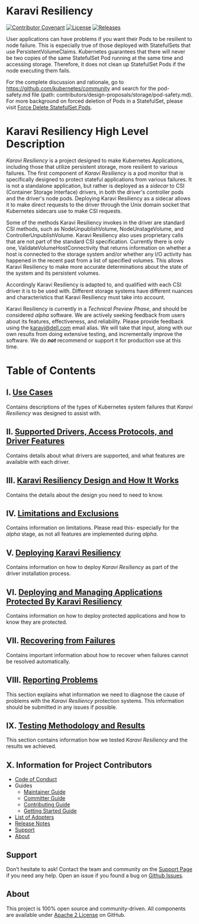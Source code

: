 <!--
Copyright (c) 2021 Dell Inc., or its subsidiaries. All Rights Reserved.

Licensed under the Apache License, Version 2.0 (the "License");
you may not use this file except in compliance with the License.
You may obtain a copy of the License at

    http://www.apache.org/licenses/LICENSE-2.0
-->

# Karavi Resiliency
[![Contributor Covenant](https://img.shields.io/badge/Contributor%20Covenant-v2.0%20adopted-ff69b4.svg)](docs/CODE_OF_CONDUCT.md)
[![License](https://img.shields.io/badge/License-Apache%202.0-blue.svg)](https://www.apache.org/licenses/LICENSE-2.0)
[![Releases](https://img.shields.io/badge/Releases-green.svg)](https://github.com/dell/karavi-resiliency/releases)

User applications can have problems if you want their Pods to be resilient to node failure. This is especially true of those deployed with StatefulSets that use PersistentVolumeClaims. Kubernetes guarantees that there will never be two copies of the same StatefulSet Pod running at the same time and accessing storage. Therefore, it does not clean up StatefulSet Pods if the node executing them fails.
 
For the complete discussion and rationale, go to https://github.com/kubernetes/community and search for the pod-safety.md file (path: contributors/design-proposals/storage/pod-safety.md).
For more background on forced deletion of Pods in a StatefulSet, please visit [Force Delete StatefulSet Pods](https://kubernetes.io/docs/tasks/run-application/force-delete-stateful-set-pod/#:~:text=In%20normal%20operation%20of%20a,1%20are%20alive%20and%20ready).

# Karavi Resiliency High Level Description

_Karavi Resiliency_ is a project designed to make Kubernetes Applications, including those that utilize persistent storage, more resilient to various failures. The first component of _Karavi Resiliency_ is a pod monitor that is specifically designed to protect stateful applications from various failures. It is not a standalone application, but rather is deployed as a _sidecar_ to CSI (Container Storage Interface) drivers, in both the driver's controller pods and the driver's node pods. Deploying Karavi Resiliency as a sidecar allows it to make direct requests to the driver through the Unix domain socket that Kubernetes sidecars use to make CSI requests.

Some of the methods Karavi Resiliency invokes in the driver are standard CSI methods, such as NodeUnpublishVolume, NodeUnstageVolume, and ControllerUnpublishVolume. Karavi Resiliency also uses proprietary calls that are not part of the standard CSI specification. Currently there is only one, ValidateVolumeHostConnectivity that returns information on whether a host is connected to the storage system and/or whether any I/O activity has happened in the recent past from a list of specified volumes. This allows Karavi Resiliency to make more accurate determinations about the state of the system and its persistent volumes.

Accordingly Karavi Resiliency is adapted to, and qualified with each CSI driver it is to be used with. Different storage systems have different nuances and characteristics that Karavi Resiliency must take into account.

Karavi Resiliency is currently in a _Technical Preview Phase_, and should be considered _alpha_ software. We are actively seeking feedback from users about its features, effectiveness, and reliability. Please provide feedback using the karavi@dell.com email alias. We will take that input, along with our own results from doing extensive testing, and incrementally improve the software. We do ***not*** recommend or support it for production use at this time.

# Table of Contents

## I. [Use Cases](docs/USE_CASES.md) 
Contains descriptions of the types of Kubernetes system failures that _Karavi Resiliency_ was designed to assist with. 

## II. [Supported Drivers, Access Protocols, and Driver Features](docs/SUPPORTED_DRIVERS.md)
Contains details about what drivers are supported, and what features are available with each driver.

## III. [Karavi Resiliency Design and How It Works](docs/DESIGN.md)
Contains the details about the design you need to need to know. 

## IV. [Limitations and Exclusions](docs/LIMITATIONS.md)
Contains information on limitations. Please read this- especially for the _alpha_ stage, as not all features are implemented during _alpha_.

## V. [Deploying Karavi Resiliency](docs/DEPLOYING.md)
Contains information on how to deploy _Karavi Resiliency_ as part of the driver installation process.

## VI. [Deploying and Managing Applications Protected By Karavi Resiliency](docs/APPLICATIONS.md)
Contains information on how to deploy protected applications and how to know they are protected.

## VII. [Recovering from Failures](docs/RECOVERY.md)
Contains important information about how to recover when failures cannot be resolved automatically.

## VIII. [Reporting Problems](docs/PROBLEMS.md)
This section explains what information we need to diagnose the cause of problems with the _Karavi Resiliency_ protection systems. This information should be submitted in any issues if possible.

## IX. [Testing Methodology and Results](docs/TESTING.md)
This section contains information how we tested _Karavi Resiliency_ and the results we achieved.

## X. Information for Project Contributors
- [Code of Conduct](./docs/CODE_OF_CONDUCT.md)
- Guides
    - [Maintainer Guide](./docs/MAINTAINER_GUIDE.md)
    - [Committer Guide](./docs/COMMITTER_GUIDE.md)
    - [Contributing Guide](./docs/CONTRIBUTING.md)
    - [Getting Started Guide](./docs/GETTING_STARTED_GUIDE.md)
- [List of Adopters](./ADOPTERS.md)
- [Release Notes](./docs/RELEASE_NOTES.md)
- [Support](#support)
- [About](#about)

## Support

Don’t hesitate to ask! Contact the team and community on the [Support Page](./docs/SUPPORT.md) if you need any help.
Open an issue if you found a bug on [Github Issues](https://github.com/dell/karavi-resiliency/issues).

## About

This project is 100% open source and community-driven. All components are available
under [Apache 2 License](https://www.apache.org/licenses/LICENSE-2.0.html) on
GitHub.
